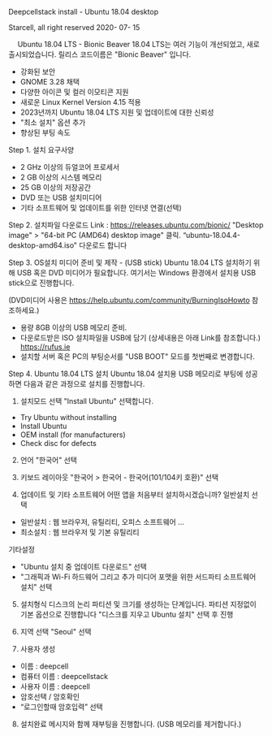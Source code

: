 
Deepcellstack install - Ubuntu 18.04 desktop

Starcell, all right reserved
2020- 07- 15

 
 Ubuntu 18.04 LTS - Bionic Beaver
18.04 LTS는 여러 기능이 개선되었고, 새로 출시되었습니다.
릴리스 코드이름은 "Bionic Beaver" 입니다.

- 강화된 보안
- GNOME 3.28 채택
- 다양한 아이콘 및 컬러 이모티콘 지원
- 새로운 Linux Kernel Version 4.15 적용
- 2023년까지 Ubuntu 18.04 LTS 지원 및 업데이트에 대한 신뢰성
- "최소 설치" 옵션 추가
- 향상된 부팅 속도


 Step 1. 설치 요구사양
- 2 GHz 이상의 듀얼코어 프로세서
- 2 GB 이상의 시스템 메모리
- 25 GB 이상의 저장공간
- DVD 또는 USB 설치미디어
- 기타 소프트웨어 및 업데이트를 위한 인터넷 연결(선택)


 Step 2. 설치파일 다운로드
Link : https://releases.ubuntu.com/bionic/
"Desktop image" >  "64-bit PC (AMD64) desktop image" 클릭.
“ubuntu-18.04.4-desktop-amd64.iso" 다운로드 합니다


  Step 3. OS설치 미디어 준비 및 제작 - (USB stick)
Ubuntu 18.04 LTS 설치하기 위해 USB 혹은 DVD 미디어가 필요합니다.
여기서는 Windows 환경에서 설치용 USB stick으로 진행합니다.

(DVD미디어 사용은 https://help.ubuntu.com/community/BurningIsoHowto 참조하세요.)

- 용량 8GB 이상의 USB 메모리 준비.
- 다운로드받은 ISO 설치파일을 USB에 담기 
(상세내용은 아래 Link를 참조합니다.)
 https://rufus.ie
- 설치할 서버 혹은 PC의 부팅순서를 "USB BOOT" 모드를 첫번째로 변경합니다.


Step 4. Ubuntu 18.04 LTS 설치
Ubuntu 18.04 설치용 USB 메모리로 부팅에 성공하면
다음과 같은 과정으로 설치를 진행합니다.


1)	설치모드 선택
"Install Ubuntu" 선택합니다.
-  Try Ubuntu without installing
- Install Ubuntu
- OEM install (for manufacturers)
- Check disc for defects


2)	언어  "한국어"  선택

3)	키보드 레이아웃 "한국어 > 한국어 - 한국어(101/104키 호환)" 선택


4)	업데이트 및 기타 소프트웨어
어떤 앱을 처음부터 설치하시겠습니까?	  일반설치  선택
- 일반설치 : 웹 브라우저, 유틸리티, 오피스 소프트웨어 …
- 최소설치 : 웹 브라우저 및 기본 유틸리티

기타설정
- "Ubuntu 설치 중 업데이트 다운로드" 선택
- "그래픽과 Wi-Fi 하드웨어 그리고 추가 미디어 포맷을 위한 서드파티 소프트웨어 설치" 선택 


5)	설치형식
디스크의 논리 파티션 및 크기를 생성하는 단계입니다.   파티션 지정없이 기본 옵션으로 진행합니다
"디스크를 지우고 Ubuntu 설치" 선택 후 진행


6)	지역 선택
"Seoul" 선택


7)	사용자 생성
-  이름 : deepcell
- 컴퓨터 이름 : deepcellstack
- 사용자 이름 : deepcell
- 암호선택 / 암호확인
- “로그인할때 암호입력” 선택


8)	설치완료 메시지와 함께 재부팅을 진행합니다. (USB 메모리를 제거합니다.)
